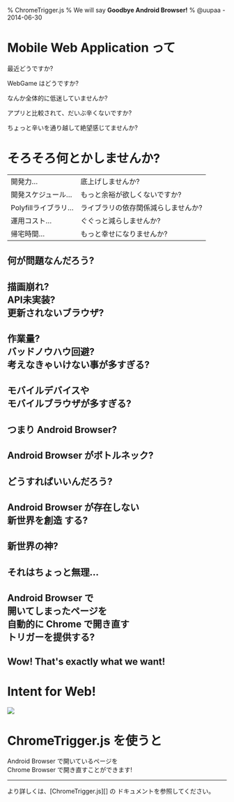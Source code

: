 % ChromeTrigger.js
% We will say **Goodbye Android Browser!**
% @uupaa - 2014-06-30

<!-- ----------------------------------------------------- -->

<!-- ----------------------------------------------------- -->

# Mobile Web Application って

最近どうですか?

WebGame はどうですか?

なんか全体的に低迷していませんか?

アプリと比較されて、だいぶ辛くないですか?

ちょっと辛いを通り越して絶望感じてませんか?

# そろそろ何とかしませんか?


|                 |                |
|-----------------|----------------|
| 開発力…        | 底上げしませんか? |
| 開発スケジュール…   | もっと余裕が欲しくないですか? |
| Polyfillライブラリ… | ライブラリの依存関係減らしませんか? |
| 運用コスト…    | ぐぐっと減らしませんか? |
| 帰宅時間…      | もっと幸せになりませんか? |


## 何が問題なんだろう?

## 描画崩れ?<br />API未実装?<br />更新されないブラウザ?

## 作業量?<br />バッドノウハウ回避?<br />考えなきゃいけない事が多すぎる?

## モバイルデバイスや<br />モバイルブラウザが多すぎる?

## つまり Android Browser?

## Android Browser がボトルネック?


## どうすればいいんだろう?

## Android Browser が存在しない<br /> **新世界を創造** する?

## 新世界の神?

## それはちょっと無理…

## Android Browser で<br />開いてしまったページを<br />自動的に **Chrome** で開き直す<br /> **トリガー**を提供する?

## Wow! That's exactly what we want!

# Intent for Web!

![](../../assets/img/ChromeTrigger_Flow.png)

# ChromeTrigger.js を使うと

Android Browser で開いているページを  
Chrome Browser で開き直すことができます!

<hr />
より詳しくは、[ChromeTrigger.js][] の  
ドキュメントを参照してください。



[ChromeTrigger.js]: https://github.com/uupaa/ChromeTrigger.js/wiki/Home
[WebModule]: https://github.com/uupaa/WebModule/wiki/WebModule

